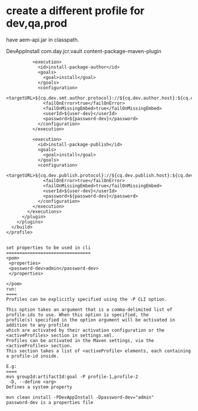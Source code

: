 
create a different profile for dev,qa,prod
==========================================
have aem-api.jar in classpath.


<profile>
      <id>DevAppInstall</id>
      <build>
        <plugins>
          <plugin>
            <groupId>com.day.jcr.vault</groupId>
            <artifactId>content-package-maven-plugin</artifactId>
            <executions>
              
              <execution>
                <id>install-package-author</id>
                <goals>
                  <goal>install</goal>
                </goals>
                <configuration>
                  <targetURL>${cq.dev.smt.author.protocol}://${cq.dev.author.host}:${cq.dev.author.port}/crx/packmgr/service.jsp</targetURL>
                  <failOnError>true</failOnError>
                  <failOnMissingEmbed>true</failOnMissingEmbed>
                  <userId>${user-dev}</userId>
                  <password>${password-dev}</password>
                </configuration>
              </execution>
              
              <execution>
                <id>install-package-publish</id>
                <goals>
                  <goal>install</goal>
                </goals>
                <configuration>
                  <targetURL>${cq.dev.publish.protocol}://${cq.dev.publish.host}:${cq.dev.publish.port}/crx/packmgr/service.jsp</targetURL>
                  <failOnError>true</failOnError>
                  <failOnMissingEmbed>true</failOnMissingEmbed>
                  <userId>${user-dev}</userId>
                  <password>${password-dev}</password>
                </configuration>
              </execution>
            </executions>
          </plugin>
        </plugins>
      </build>
    </profile>
    
    
    set properties to be used in cli
    ================================
    <pom>
     <properties>
     <password-dev>admin</password-dev>
     </properties>
    
    </pom>
    run:
    ====
    Profiles can be explicitly specified using the -P CLI option.
    
    This option takes an argument that is a comma-delimited list of profile-ids to use. When this option is specified, the
    profile(s) specified in the option argument will be activated in addition to any profiles 
    which are activated by their activation configuration or the <activeProfiles> section in settings.xml.
    Profiles can be activated in the Maven settings, via the <activeProfiles> section.
    This section takes a list of <activeProfile> elements, each containing a profile-id inside.
    
    E.g:
    ====
    mvn groupId:artifactId:goal -P profile-1,profile-2
     -D, --define <arg>
    Defines a system property
    
    mvn clean install -PDevAppInstall -Dpassword-dev="admin"
    password-dev is a properties file
